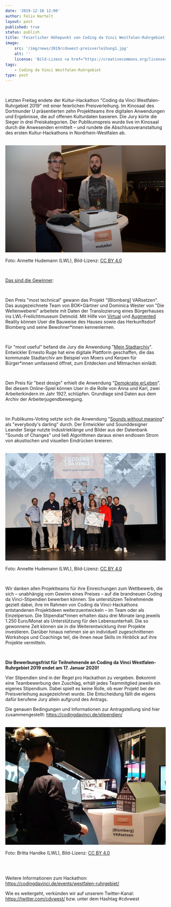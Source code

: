 ```yaml
---
date: '2019-12-10 12:00'
author: Felix Hartelt
layout: post
published: true
status: publish
title: 'Feierlicher Höhepunkt von Coding da Vinci Westfalen-Ruhrgebiet'
image:
    src: '/img/news/2019/cdvwest-preisverleihung1.jpg'
    alt: ''
    license: 'Bild-Lizenz <a href="https://creativecommons.org/licenses/by/4.0/deed.de" target="_blank">CC BY 4.0</a> | Foto: Annette Hudemann (LWL)'
tags:
    - Coding da Vinci Westfalen-Ruhrgebiet
type: post
---
```

<br/>
<p>Letzten Freitag endete der Kultur-Hackathon "Coding da Vinci Westfalen-Ruhrgebiet 2019" mit einer feierlichen Preisverleihung. Im Kinosaal des Dortmunder U präsentierten zehn Projektteams ihre digitalen Anwendungen und Ergebnisse, die auf offenen Kulturdaten basieren. Die Jury kürte die Sieger in drei Preiskategorien. Der Publikumspreis wurde live im Kinosaal durch die Anwesenden ermittelt – und rundete die Abschlussveranstaltung des ersten Kultur-Hackathons in Nordrhein-Westfalen ab.</p>

<br/>
<img class="img-responsive center" src="/img/news/2019/cdvwest-preisverleihung2.jpg">
<p class="image-caption">Foto: Annette Hudemann (LWL), Bild-Lizenz: <a href="https://creativecommons.org/licenses/by/4.0/deed.de" target="_blank">CC BY 4.0</a></p>
<br/>

<p><u>Das sind die Gewinner</u>:</p>
<br/>
<p>Den Preis "most technical" gewann das Projekt "[Blomberg] VARsetzen". Das ausgezeichnete Team von BOK+Gärtner und Dominica Wester von "Die Weltenweberei" arbeitete mit Daten der Translozierung eines Bürgerhauses ins LWL-Freilichtmuseum Detmold. Mit Hilfe von <a href="https://codingdavinci.de/projects/2019_west/blombergVARsetzen_VR.html" target="_blank">Virtual</a> und <a href="https://codingdavinci.de/projects/2019_west/blombergVARsetzen_AR.html" target="_blank">Augmented</a> Reality können User die Bauweise des Hauses sowie das Herkunftsdorf Blomberg und seine Bewohner*innen kennenlernen.</p> 
<br/>
<p>Für "most useful" befand die Jury die Anwendung "<a href="https://codingdavinci.de/projects/2019_west/mein_stadtarchiv.html" target="_blank">Mein Stadtarchiv</a>". Entwickler Ernesto Ruge hat eine digitale Plattform geschaffen, die das kommunale Stadtarchiv am Beispiel von Moers und Kerpen für Bürger*innen umfassend öffnet, zum Entdecken und Mitmachen einlädt.</p>
<br/>
<p>Den Preis für "best design" erhielt die Anwendung "<a href="https://codingdavinci.de/projects/2019_west/demokratie_erleben.html" target="_blank">Demokratie erLeben</a>". Bei diesem Online-Spiel können User in die Rolle von Anna und Karl, zwei Arbeiterkindern im Jahr 1927, schlüpfen. Grundlage sind Daten aus dem Archiv der Arbeiterjugendbewegung.</p> 
<br/>
<p>Im Publikums-Voting setzte sich die Anwendung "<a href="https://codingdavinci.de/projects/2019_west/sounds_without_meaning.html" target="_blank">Sounds without meaning</a>" als "everybody's darling" durch. Der Entwickler und Sounddesigner Leander Seige nutzte Industrieklänge und Bilder aus der Datenbank "Sounds of Changes" und ließ Algorithmen daraus einen endlosen Strom von akustischen und visuellen Eindrücken kreieren.</p>

<br/>
<img class="img-responsive center" src="/img/news/2019/cdvwest-preisverleihung3.jpg">
<p class="image-caption">Foto: Annette Hudemann (LWL), Bild-Lizenz: <a href="https://creativecommons.org/licenses/by/4.0/deed.de" target="_blank">CC BY 4.0</a></p>
<br/> 

<p>Wir danken allen Projektteams für ihre Einreichungen zum Wettbewerb, die sich – unabhängig vom Gewinn eines Preises – auf die brandneuen Coding da Vinci-Stipendien bewerben können. Sie unterstützen Teilnehmende gezielt dabei, ihre im Rahmen von Coding da Vinci-Hackathons entstandenen Projektideen weiterzuentwickeln – im Team oder als Einzelperson. Die Stipendiat*innen erhalten dazu drei Monate lang jeweils 1.250 Euro/Monat als Unterstützung für den Lebensunterhalt. Die so gewonnene Zeit können sie in die Weiterentwicklung ihrer Projekte investieren. Darüber hinaus nehmen sie an individuell zugeschnittenen Workshops und Coachings teil, die ihnen neue Skills im Hinblick auf ihre Projekte vermitteln.</p>
<br/>
<p><b>Die Bewerbungsfrist für Teilnehmende an Coding da Vinci Westfalen-Ruhrgebiet 2019 endet am 17. Januar 2020!</b></p>

<p>Vier Stipendien sind in der Regel pro Hackathon zu vergeben. Bekommt eine Teambewerbung den Zuschlag, erhält jedes Teammitglied jeweils ein eigenes Stipendium. Dabei spielt es keine Rolle, ob euer Projekt bei der Preisverleihung ausgezeichnet wurde. Die Entscheidung fällt die eigens dafür berufene Jury allein aufgrund des Antrags.</p>
<p>Die genauen Bedingungen und Informationen zur Antragstellung sind hier zusammengestellt: <a href="https://codingdavinci.de/stipendien/" target="_blank">https://codingdavinci.de/stipendien/</a></p>

<br/>
<img class="img-responsive center" src="/img/news/2019/cdvwest-preisverleihung4.jpg">
<p class="image-caption">Foto: Britta Handke (LWL), Bild-Lizenz: <a href="https://creativecommons.org/licenses/by/4.0/deed.de" target="_blank">CC BY 4.0</a></p>
<br/><br/>

<p>Weitere Informationen zum Hackathon:<br/>
<a href="https://codingdavinci.de/events/westfalen-ruhrgebiet/" target="_blank">https://codingdavinci.de/events/westfalen-ruhrgebiet/</a></p>
<p>Wie es weitergeht, verkünden wir auf unserem Twitter-Kanal:<br/>
<a href="https://twitter.com/cdvwest/" target="_blank">https://twitter.com/cdvwest/</a> bzw. unter dem Hashtag #cdvwest</p>